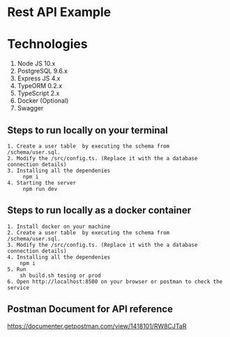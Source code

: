 # Rest API Example

# Technologies
1. Node JS 10.x
2. PostgreSQL 9.6.x
2. Express JS 4.x
3. TypeORM 0.2.x
4. TypeScript 2.x
5. Docker (Optional)
6. Swagger

## Steps to run locally on your terminal
    1. Create a user table  by executing the schema from  /schema/user.sql.
    2. Modify the /src/config.ts. (Replace it with the a database connection details)
    3. Installing all the dependenies 
         npm i
    4. Starting the server 
         npm run dev

## Steps to run locally as a docker container
    1. Install docker on your machine
    2. Create a user table  by executing the schema from  /schema/user.sql.
    3. Modify the /src/config.ts. (Replace it with the a database connection details)
    4. Installing all the dependenies  
        npm i
    5. Run 
        sh build.sh tesing or prod
    6. Open http://localhost:8500 on your browser or postman to check the service

## Postman Document for API reference
https://documenter.getpostman.com/view/1418101/RW8CJTaR
